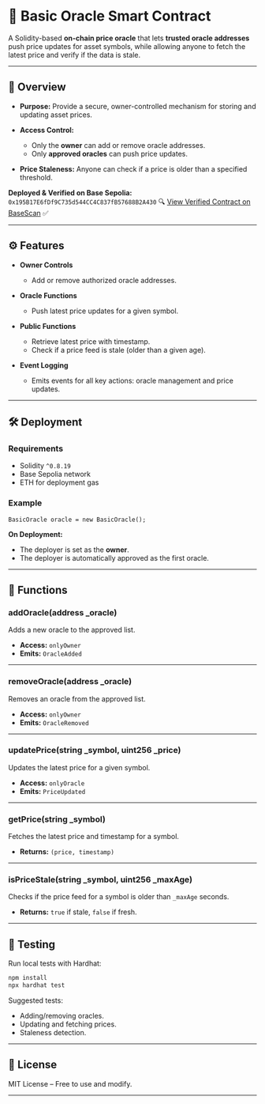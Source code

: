 
# 📄 Basic Oracle Smart Contract

A Solidity-based **on-chain price oracle** that lets **trusted oracle addresses** push price updates for asset symbols, while allowing anyone to fetch the latest price and verify if the data is stale.

---

## 📌 Overview

* **Purpose:** Provide a secure, owner-controlled mechanism for storing and updating asset prices.
* **Access Control:**

  * Only the **owner** can add or remove oracle addresses.
  * Only **approved oracles** can push price updates.
* **Price Staleness:** Anyone can check if a price is older than a specified threshold.

**Deployed & Verified on Base Sepolia:**
`0x195B17E6fDf9C735d544CC4C837fB57688B2A430`
🔍 [View Verified Contract on BaseScan](https://sepolia.basescan.org/address/0x195B17E6fDf9C735d544CC4C837fB57688B2A430#code) ✅

---

## ⚙️ Features

* **Owner Controls**

  * Add or remove authorized oracle addresses.
* **Oracle Functions**

  * Push latest price updates for a given symbol.
* **Public Functions**

  * Retrieve latest price with timestamp.
  * Check if a price feed is stale (older than a given age).
* **Event Logging**

  * Emits events for all key actions: oracle management and price updates.

---

## 🛠 Deployment

### Requirements

* Solidity `^0.8.19`
* Base Sepolia network
* ETH for deployment gas

### Example

```solidity
BasicOracle oracle = new BasicOracle();
```

**On Deployment:**

* The deployer is set as the **owner**.
* The deployer is automatically approved as the first oracle.

---

## 📜 Functions

### **addOracle(address \_oracle)**

Adds a new oracle to the approved list.

* **Access:** `onlyOwner`
* **Emits:** `OracleAdded`

---

### **removeOracle(address \_oracle)**

Removes an oracle from the approved list.

* **Access:** `onlyOwner`
* **Emits:** `OracleRemoved`

---

### **updatePrice(string \_symbol, uint256 \_price)**

Updates the latest price for a given symbol.

* **Access:** `onlyOracle`
* **Emits:** `PriceUpdated`

---

### **getPrice(string \_symbol)**

Fetches the latest price and timestamp for a symbol.

* **Returns:** `(price, timestamp)`

---

### **isPriceStale(string \_symbol, uint256 \_maxAge)**

Checks if the price feed for a symbol is older than `_maxAge` seconds.

* **Returns:** `true` if stale, `false` if fresh.

---

## 🧪 Testing

Run local tests with Hardhat:

```bash
npm install
npx hardhat test
```

Suggested tests:

* Adding/removing oracles.
* Updating and fetching prices.
* Staleness detection.

---

## 📄 License

MIT License – Free to use and modify.

---
